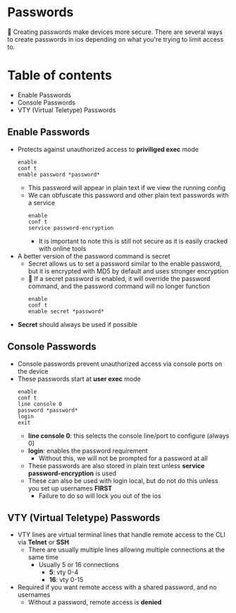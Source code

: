 # Passwords

🔑 Creating passwords make devices more secure. There are several ways to create passwords in ios depending on what you're trying to limit access to.

# Table of contents

* Enable Passwords
* Console Passwords
* VTY (Virtual Teletype) Passwords

## Enable Passwords

* Protects against unauthorized access to **priviliged exec** mode
    ```
    enable
    conf t 
    enable password *password*
    ```
    * This password will appear in plain text if we view the running config
    * We can obfuscate this password and other plain text passwords with a service
        ```
        enable
        conf t
        service password-encryption
        ```
        * It is important to note this is still not secure as it is easily cracked with online tools
* A better version of the password command is secret
    * Secret allows us to set a password similar to the enable password, but it is encrypted with MD5 by default and uses stronger encryption
    * 🚩 If a secret password is enabled, it will override the password command, and the password command will no longer function
        ```
        enable
        conf t
        enable secret *password*
        ```
* **Secret** should always be used if possible

## Console Passwords

* Console passwords prevent unauthorized access via console ports on the device
* These passwords start at **user exec** mode
    ```
    enable
    conf t
    line console 0
    password *password*
    login
    exit
    ```
    * **line console 0**: this selects the console line/port to configure (always 0)
    * **login**: enables the password requirement
        * Without this, we will not be prompted for a password at all
    * These passwords are also stored in plain text unless **service password-encryption** is used
    * These can also be used with login local, but do not do this unless you set up usernames **FIRST**
        * Failure to do so will lock you out of the ios
    
## VTY (Virtual Teletype) Passwords

* VTY lines are virtual terminal lines that handle remote access to the CLI via **Telnet** or **SSH**
    * There are usually multiple lines allowing multiple connections at the same time
        * Usually 5 or 16 connections
            * **5**: vty 0-4
            * **16**: vty 0-15
* Required if you want remote access with a shared password, and no usernames
    * Without a password, remote access is **denied**
